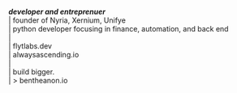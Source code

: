 <p>
  <b><i>developer and entreprenuer</i></b><br>
| founder of Nyria, Xernium, Unifye<br>
| python developer focusing in finance, automation, and back end<br>
| <br>
| flytlabs.dev<br>
| alwaysascending.io<br>
| <br>
| build bigger.<br>
| > bentheanon.io <br>
</p>
